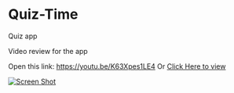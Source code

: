 # Quiz-Time
Quiz app

Video review for the app


Open this link: https://youtu.be/K63Xpes1LE4
Or [Click Here to view](https://youtu.be/K63Xpes1LE4)

[![Screen Shot](project_ScreenShot.jpg)]()
